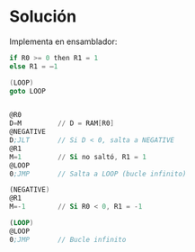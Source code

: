 # Solución

Implementa en ensamblador:

```cpp
if R0 >= 0 then R1 = 1
else R1 = –1

(LOOP)
goto LOOP
```

```asm

@R0
D=M         // D = RAM[R0]
@NEGATIVE
D;JLT       // Si D < 0, salta a NEGATIVE
@R1
M=1         // Si no saltó, R1 = 1
@LOOP
0;JMP       // Salta a LOOP (bucle infinito)

(NEGATIVE)
@R1
M=-1        // Si R0 < 0, R1 = -1

(LOOP)
@LOOP
0;JMP       // Bucle infinito

```